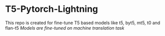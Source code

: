 # T5-Pytorch-Lightning
This repo is created for fine-tune T5 based models like t5, byt5, mt5, t0 and flan-t5
*Models are fine-tuned on machine translation task*